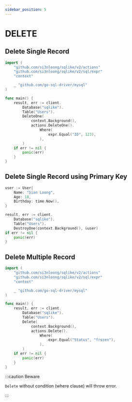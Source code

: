 ```yaml
---
sidebar_position: 5
---
```


# DELETE

## Delete Single Record

```go
import (
    "github.com/si3nloong/sqlike/v2/actions"
    "github.com/si3nloong/sqlike/v2/sql/expr"
    "context"

    _ "github.com/go-sql-driver/mysql"
)

func main() {
    result, err := client.
        Database("sqlike").
        Table("Users").
        DeleteOne(
            context.Background(),
            actions.DeleteOne().
                Where(
                    expr.Equal("ID", 123),
                ),
        )
    if err != nil {
        panic(err)
    }
}

```

## Delete Single Record using Primary Key

```go
user := User{
    Name: "Sian Loong",
    Age: 18,
    Birthday: time.Now(),
}

result, err := client.
    Database("sqlike").
    Table("Users").
    DestroyOne(context.Background(), &user)
if err != nil {
    panic(err)
}
```

## Delete Multiple Record

```go
import (
    "github.com/si3nloong/sqlike/v2/actions"
    "github.com/si3nloong/sqlike/v2/sql/expr"
    "context"

    _ "github.com/go-sql-driver/mysql"
)

func main() {
    result, err := client.
        Database("sqlike").
        Table("Users").
        Delete(
            context.Background(),
            actions.Delete().
                Where(
                    expr.Equal("Status", "frozen"),
                ),
        )
    if err != nil {
        panic(err)
    }
}
```

:::caution Beware

`Delete` without condition (where clause) will throw error.

:::
